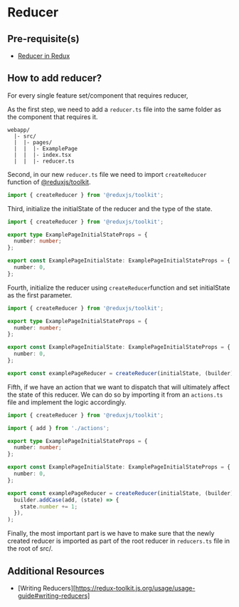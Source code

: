 # Reducer

## Pre-requisite(s)

- [Reducer in Redux](https://redux.js.org/tutorials/fundamentals/part-2-concepts-data-flow#reducers)

## How to add reducer?

For every single feature set/component that requires reducer,

As the first step, we need to add a `reducer.ts` file into the same folder as the component that requires it.

```
webapp/
  |- src/
  |  |- pages/
  |  |  |- ExamplePage
  |  |  |- index.tsx
  |  |  |- reducer.ts
```

Second, in our new `reducer.ts` file we need to import `createReducer` function of [@reduxjs/toolkit](https://redux-toolkit.js.org/).

```typescript
import { createReducer } from '@reduxjs/toolkit';
```

Third, initialize the initialState of the reducer and the type of the state.

```typescript
import { createReducer } from '@reduxjs/toolkit';

export type ExamplePageInitialStateProps = {
  number: number;
};

export const ExamplePageInitialState: ExamplePageInitialStateProps = {
  number: 0,
};
```

Fourth, initialize the reducer using `createReducer`function and set initialState as the first parameter.

```typescript
import { createReducer } from '@reduxjs/toolkit';

export type ExamplePageInitialStateProps = {
  number: number;
};

export const ExamplePageInitialState: ExamplePageInitialStateProps = {
  number: 0,
};

export const examplePageReducer = createReducer(initialState, (builder) => {});
```

Fifth, if we have an action that we want to dispatch that will ultimately affect the state of this reducer. We can do so by importing it from an `actions.ts` file and implement the logic accordingly.

```typescript
import { createReducer } from '@reduxjs/toolkit';

import { add } from './actions';

export type ExamplePageInitialStateProps = {
  number: number;
};

export const ExamplePageInitialState: ExamplePageInitialStateProps = {
  number: 0,
};

export const examplePageReducer = createReducer(initialState, (builder) =>
  builder.addCase(add, (state) => {
    state.number += 1;
  }),
);
```

Finally, the most important part is we have to make sure that the newly created reducer is imported as part of the root reducer in `reducers.ts` file in the root of src/.

## Additional Resources

- [Writing Reducers][https://redux-toolkit.js.org/usage/usage-guide#writing-reducers]
